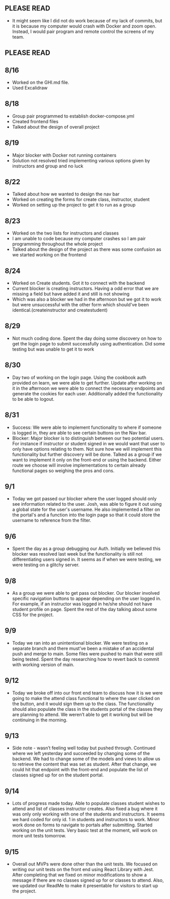 ## PLEASE READ

- It might seem like I did not do work because of my lack of commits, but it is because my computer would crash with Docker and zoom open. Instead, I would pair program and remote control the screens of my team.

## PLEASE READ

## 8/16

- Worked on the GHI.md file.
- Used Excalidraw

## 8/18

- Group pair programmed to establish docker-compose.yml
- Created frontend files
- Talked about the design of overall project

## 8/19

- Major blocker with Docker not running containers
- Solution not resolved tried implementing various options given by instructors and group and no luck

## 8/22

- Talked about how we wanted to design the nav bar
- Worked on creating the forms for create class, instructor, student
- Worked on setting up the project to get it to run as a group

## 8/23

- Worked on the two lists for instructors and classes
- I am unable to code because my computer crashes so I am pair programming throughout the whole project
- Talked about the design of the project as there was some confusion as we started working on the frontend

## 8/24

- Worked on Create students. Got it to connect with the backend
- Current blocker is creating instructors. Having a odd error that we are missing a field but have added it and still is not showing
- Which was also a blocker we had in the afternoon but we got it to work but were unsuccessful with the other form which should've been identical.(createinstructor and createstudent)

## 8/29

- Not much coding done. Spent the day doing some discovery on how to get the login page to submit successfully using authentication. Did some testing but was unable to get it to work

## 8/30

- Day two of working on the login page. Using the cookbook auth provided on learn, we were able to get further. Update after working on it in the afternoon we were able to connect the necessary endpoints and generate the cookies for each user. Additionally added the functionality to be able to logout.

## 8/31

- Success: We were able to implement functionality to where if someone is logged in, they are able to see certain buttons on the Nav bar.
- Blocker: Major blocker is to distinguish between our two potential users. For instance if instructor or student signed in we would want that user to only have options relating to them. Not sure how we will implement this functionality but further discovery will be done. Talked as a group if we want to implement it only on the front-end or using the backend. Either route we choose will involve implementations to certain already functional pages so weighing the pros and cons.

## 9/1

- Today we got passed our blocker where the user logged should only see information related to the user. Josh, was able to figure it out using a global state for the user's username. He also implemented a filter on the portal's and a function into the login page so that it could store the username to reference from the filter.

## 9/6

- Spent the day as a group debugging our Auth. Initially we believed this blocker was resolved last week but the functionality is still not differentiating users signed in. It seems as if when we were testing, we were testing on a glitchy server.

## 9/8

- As a group we were able to get pass out blocker. Our blocker involved specific navigation buttons to appear depending on the user logged in. For example, if an instructor was logged in he/she should not have student profile on page. Spent the rest of the day talking about some CSS for the project.

## 9/9

- Today we ran into an unintentional blocker. We were testing on a separate branch and there must’ve been a mistake of an accidental push and merge to main. Some files were pushed to main that were still being tested. Spent the day researching how to revert back to commit with working version of main.

## 9/12

- Today we broke off into our front end team to discuss how it is we were going to make the attend class functional to where the user clicked on the button, and it would sign them up to the class. The functionality should also populate the class in the students portal of the classes they are planning to attend. We weren’t able to get it working but will be continuing in the morning.

## 9/13

- Side note - wasn’t feeling well today but pushed through. Continued where we left yesterday and succeeded by changing some of the backend. We had to change some of the models and views to allow us to retrieve the content that was set as student. After that change, we could hit that endpoint with the front-end and populate the list of classes signed up for on the student portal.

## 9/14

- Lots of progress made today. Able to populate classes student wishes to attend and list of classes instructor creates. Also fixed a bug where it was only only working with one of the students and instructors. It seems we hard coded for only id. 1 in students and instructors to work. Minor work done on forms to navigate to portals after submitting. Started working on the unit tests. Very basic test at the moment, will work on more unit tests tomorrow.

## 9/15

- Overall out MVPs were done other than the unit tests. We focused on writing our unit tests on the front end using React Library with Jest. After completing that we fixed on minor modifications to show a message if there are no classes signed up for or classes to attend. Also, we updated our ReadMe to make it presentable for visitors to start up the project.
